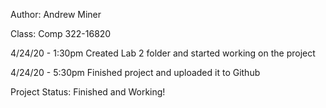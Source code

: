 Author: Andrew MinerClass: Comp 322-168204/24/20 - 1:30pm 	Created Lab 2 folder and started working on the project4/24/20 - 5:30pm	Finished project and uploaded it to GithubProject Status: Finished and Working!